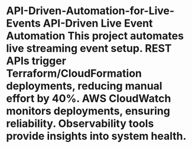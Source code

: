 # API-Driven-Automation-for-Live-Events  **API-Driven Live Event Automation**  This project automates live streaming event setup. REST APIs trigger Terraform/CloudFormation deployments, reducing manual effort by 40%. AWS CloudWatch monitors deployments, ensuring reliability. Observability tools provide insights into system health.
